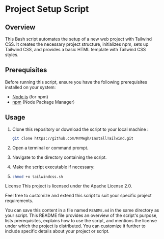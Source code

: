# Project Setup Script

## Overview

This Bash script automates the setup of a new web project with Tailwind CSS. It creates the necessary project structure, initializes npm, sets up Tailwind CSS, and provides a basic HTML template with Tailwind CSS styles.

## Prerequisites

Before running this script, ensure you have the following prerequisites installed on your system:

- [Node.js](https://nodejs.org/) (for npm)
- [npm](https://www.npmjs.com/) (Node Package Manager)

## Usage

1. Clone this repository or download the script to your local machine :
   ```bash
   git clone https://github.com/MrMegh/InstallTailwind.git

3. Open a terminal or command prompt.

4. Navigate to the directory containing the script.

5. Make the script executable if necessary:
6. 
   ```bash
   chmod +x tailwindcss.sh

License
This project is licensed under the Apache License 2.0.

Feel free to customize and extend this script to suit your specific project requirements.

You can save this content in a file named `README.md` in the same directory as your script. This README file provides an overview of the script's purpose, lists prerequisites, explains how to use the script, and mentions the license under which the project is distributed. You can customize it further to include specific details about your project or script.

